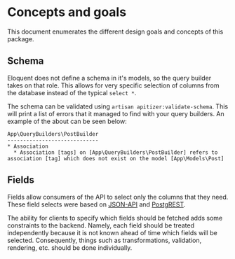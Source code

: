 # Concepts and goals

This document enumerates the different design goals and concepts of this package.

## Schema

Eloquent does not define a schema in it's models, so the query builder takes on
that role. This allows for very specific selection of columns from the database
instead of the typical `select *`.

The schema can be validated using `artisan apitizer:validate-schema`. This will
print a list of errors that it managed to find with your query builders. An
example of the about can be seen below:

```
App\QueryBuilders\PostBuilder
-----------------------------
* Association
  * Association [tags] on [App\QueryBuilders\PostBuilder] refers to association [tag] which does not exist on the model [App\Models\Post]
```


## Fields

Fields allow consumers of the API to select only the columns that they need.
These field selects were based on
[JSON-API](https://jsonapi.org/format/#fetching-sparse-fieldsets) and
[PostgREST](https://postgrest.org/en/v6.0/api.html#vertical-filtering-columns).

The ability for clients to specify which fields should be fetched adds some
constraints to the backend. Namely, each field should be treated independently
because it is not known ahead of time which fields will be selected.
Consequently, things such as transformations, validation, rendering, etc. should
be done individually.
